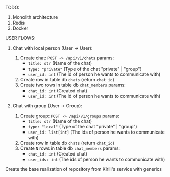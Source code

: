 TODO:
1) Monolith architecture
2) Redis
3) Docker

USER FLOWS:
1) Chat with local person (User -> User):
   1) Create chat: `POST -> /api/v1/chats`
    params:
        - `title: str` (Name of the chat)
        - `type: "private"` (Type of the chat "private" | "group")
        - `user_id: int` (The id of person he wants to communicate with)
   2) Create row in table db `chats` (return `chat_id`)
   3) Create two rows in table db `chat_members` params:
        - `chat_id: int` (Created chat)
        - `user_id: int` (The id of person he wants to communicate with)

2) Chat with group (User -> Group):
   1) Create group: `POST -> /api/v1/groups`
    params:
        - `title: str` (Name of the chat)
        - `type: "local"` (Type of the chat "private" | "group")
        - `user_id: list[int]` (The ids of person he wants to communicate with)
   2) Create row in table db `chats` (return `chat_id`)
   3) Create `N` rows in table db `chat_members` params:
        - `chat_id: int` (Created chat)
        - `user_ids: int` (The ids of person he wants to communicate with)

Create the base realization of repository from Kirill's service with generics

